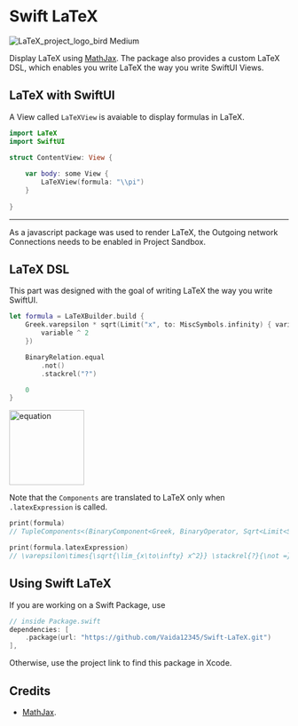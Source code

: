 # Swift LaTeX

![LaTeX_project_logo_bird Medium](https://user-images.githubusercontent.com/91354917/196522108-766c7286-d726-4bca-bbfe-b8ba64774175.png)


Display LaTeX using [MathJax](https://github.com/mathjax/MathJax). The package also provides a custom LaTeX DSL, which enables you write LaTeX the way you write SwiftUI Views.

## LaTeX with SwiftUI

A View called `LaTeXView` is avaiable to display formulas in LaTeX. 

```swift
import LaTeX
import SwiftUI

struct ContentView: View {
    
    var body: some View {
        LaTeXView(formula: "\\pi")
    }
    
}
```
---
As a javascript package was used to render LaTeX, the Outgoing network Connections needs to be enabled in Project Sandbox.

## LaTeX DSL

This part was designed with the goal of writing LaTeX the way you write SwiftUI.

```swift
let formula = LaTeXBuilder.build {
    Greek.varepsilon * sqrt(Limit("x", to: MiscSymbols.infinity) { variable in
        variable ^ 2
    })

    BinaryRelation.equal
        .not()
        .stackrel("?")

    0
}
```
<img width="135" alt="equation" src="https://user-images.githubusercontent.com/91354917/196680356-54bc33a1-77c6-4249-991c-105319c892a8.png">

Note that the `Components` are translated to LaTeX only when `.latexExpression` is called.
```swift
print(formula)
// TupleComponents<(BinaryComponent<Greek, BinaryOperator, Sqrt<Limit<String, MiscSymbols, BinaryComponent<String, String, Int>>>>, LaTeXModifiedContent<LaTeXModifiedContent<BinaryRelation, NotComponent>, Stackrel<String>>, Int)>(value: (LaTeX.BinaryComponent<LaTeX.Greek, LaTeX.BinaryOperator, LaTeX.(unknown context at $105604b44).Sqrt<LaTeX.Limit<Swift.String, LaTeX.MiscSymbols, LaTeX.BinaryComponent<Swift.String, Swift.String, Swift.Int>>>>(lhs: LaTeX.Group<LaTeX.Greek>(source: LaTeX.Greek(latexExpression: "\\varepsilon"), includeBrackets: false), operator: LaTeX.BinaryOperator(latexExpression: "\\times"), rhs: LaTeX.Group<LaTeX.(unknown context at $105604b44).Sqrt<LaTeX.Limit<Swift.String, LaTeX.MiscSymbols, LaTeX.BinaryComponent<Swift.String, Swift.String, Swift.Int>>>>(source: LaTeX.(unknown context at $105604b44).Sqrt<LaTeX.Limit<Swift.String, LaTeX.MiscSymbols, LaTeX.BinaryComponent<Swift.String, Swift.String, Swift.Int>>>(showLine: true, power: 2, source: LaTeX.Group<LaTeX.Limit<Swift.String, LaTeX.MiscSymbols, LaTeX.BinaryComponent<Swift.String, Swift.String, Swift.Int>>>(source: LaTeX.Limit<Swift.String, LaTeX.MiscSymbols, LaTeX.BinaryComponent<Swift.String, Swift.String, Swift.Int>>(lowerBound: LaTeX.Group<LaTeX.BinaryComponent<Swift.String, LaTeX.Arrow, LaTeX.MiscSymbols>>(source: LaTeX.BinaryComponent<Swift.String, LaTeX.Arrow, LaTeX.MiscSymbols>(lhs: LaTeX.Group<Swift.String>(source: "x", includeBrackets: false), operator: LaTeX.Arrow(latexExpression: "\\to"), rhs: LaTeX.Group<LaTeX.MiscSymbols>(source: LaTeX.MiscSymbols(latexExpression: "\\infty"), includeBrackets: false)), includeBrackets: false), body: LaTeX.Group<LaTeX.BinaryComponent<Swift.String, Swift.String, Swift.Int>>(source: LaTeX.BinaryComponent<Swift.String, Swift.String, Swift.Int>(lhs: LaTeX.Group<Swift.String>(source: "x", includeBrackets: false), operator: "^", rhs: LaTeX.Group<Swift.Int>(source: 2, includeBrackets: false)), includeBrackets: false)), includeBrackets: false)), includeBrackets: false)), LaTeX.LaTeXModifiedContent<LaTeX.LaTeXModifiedContent<LaTeX.BinaryRelation, LaTeX.NotComponent>, LaTeX.Stackrel<Swift.String>>(content: LaTeX.LaTeXModifiedContent<LaTeX.BinaryRelation, LaTeX.NotComponent>(content: LaTeX.BinaryRelation(latexExpression: "="), modifier: LaTeX.NotComponent()), modifier: LaTeX.Stackrel<Swift.String>(content: "?")), 0), buildStrategy: (Function))

print(formula.latexExpression)
// \varepsilon\times{\sqrt{\lim_{x\to\infty} x^2}} \stackrel{?}{\not =} 0
```


## Using Swift LaTeX

If you are working on a Swift Package, use
```swift
// inside Package.swift
dependencies: [
    .package(url: "https://github.com/Vaida12345/Swift-LaTeX.git")
],
```
Otherwise, use the project link to find this package in Xcode.


## Credits
- [MathJax](https://github.com/mathjax/MathJax).
